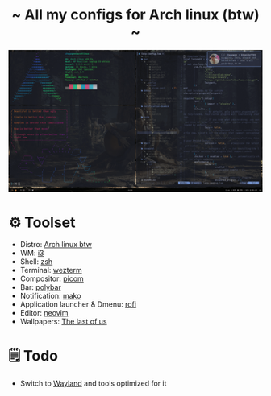 <h1 align='center'>~ All my configs for Arch linux (btw) ~</h1>

![desktop screenshot](https://github.com/chupapee/dotfiles/blob/main/assets/i3wm.png)

# ⚙️ Toolset
- Distro: [Arch linux btw](https://archlinux.org)
- WM: [i3](https://i3wm.org)
- Shell: [zsh](https://github.com/zsh-users/zsh)
- Terminal: [wezterm](https://wezfurlong.org/wezterm)
- Compositor: [picom](https://github.com/yshui/picom)
- Bar: [polybar](https://github.com/polybar/polybar)
- Notification: [mako](https://github.com/emersion/mako)
- Application launcher & Dmenu: [rofi](https://github.com/davatorium/rofi)
- Editor: [neovim](https://neovim.io)
- Wallpapers: [The last of us](https://en.wikipedia.org/wiki/The_Last_of_Us_(franchise))

# 🗒 Todo
- Switch to [Wayland](https://wayland.freedesktop.org/) and tools optimized for it
